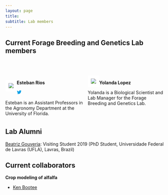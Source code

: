 ```yaml
---
layout: page
title:  
subtitle: Lab members
---
```


<style>

  .col2 {

    columns: 2 200px;         /* number of columns and width in pixels*/

    -webkit-column: 2 200px; /* chrome, safari */

    -moz-columns: 2 200px;    /* firefox */

  }

  .col3 {

    columns: 3 100px;

    -webkit-columns: 3 100px;

    -moz-columns: 3 100px;

  }

</style>



## Current Forage Breeding and Genetics Lab members

<!-- break -->

<p><br> <!-- break --></p>

<div class="col2">

<!-- break -->

<br>

<!-- break -->


<div style="float: left">  

<img src="members/esteban.jpeg" style="border:10px solid white" width="100px;"></a>

</div> 

**Esteban Rios** 

<a href="https://twitter.com/https://twitter.com/ForageBreeding"><img src="img/Twitter_logo_blue.png" style="width: 15px;"></a>

Esteban is an Assistant Professors in the Agronomy Department at the University of Florida.

<!-- break -->

<br>

<!-- break -->



<div style="float: left">
<img src="members/yolanda.jpeg" style="border:10px solid white" width="100px"></a>
</div>

**Yolanda Lopez** 

Yolanda is a Biological Scientist and Lab Manager for the Forage Breeding and Genetics Lab.

<!-- break -->
<br>
<!-- break -->

</div>

## Lab Alumni

[Beatriz Gouveria](https://www.researchgate.net/profile/Beatriz_Gouveia3): Visiting Student 2019 (PhD Student, Universidade Federal de Lavras (UFLA), Lavras, Brazil)


## Current collaborators

**Crop modeling of alfalfa**

* [Ken Bootee](http://ufrfprofessors.feed.research.ufl.edu/ufrf_professors/boote-kenneth-j/)
